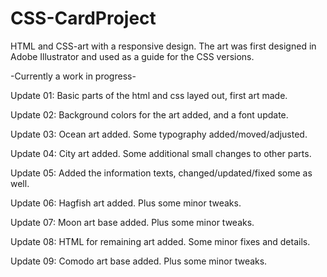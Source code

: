 # CSS-CardProject
 HTML and CSS-art with a responsive design. The art was first designed in Adobe Illustrator and used as a guide for the CSS versions.
 
 -Currently a work in progress-
 
 Update 01: Basic parts of the html and css layed out, first art made.

 Update 02: Background colors for the art added, and a font update.

 Update 03: Ocean art added. Some typography added/moved/adjusted.

 Update 04: City art added. Some additional small changes to other parts.

 Update 05: Added the information texts, changed/updated/fixed some as well.

 Update 06: Hagfish art added. Plus some minor tweaks.

 Update 07: Moon art base added. Plus some minor tweaks.

 Update 08: HTML for remaining art added. Some minor fixes and details.

 Update 09: Comodo art base added. Plus some minor tweaks.